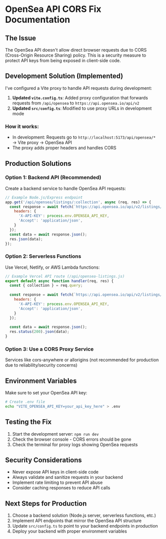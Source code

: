 # OpenSea API CORS Fix Documentation

## The Issue
The OpenSea API doesn't allow direct browser requests due to CORS (Cross-Origin Resource Sharing) policy. This is a security measure to protect API keys from being exposed in client-side code.

## Development Solution (Implemented)
I've configured a Vite proxy to handle API requests during development:

1. **Updated `vite.config.ts`**: Added proxy configuration that forwards requests from `/api/opensea` to `https://api.opensea.io/api/v2`
2. **Updated `src/config.ts`**: Modified to use proxy URLs in development mode

### How it works:
- In development: Requests go to `http://localhost:5173/api/opensea/*` → Vite proxy → OpenSea API
- The proxy adds proper headers and handles CORS

## Production Solutions

### Option 1: Backend API (Recommended)
Create a backend service to handle OpenSea API requests:

```javascript
// Example Node.js/Express endpoint
app.get('/api/opensea/listings/:collection', async (req, res) => {
  const response = await fetch(`https://api.opensea.io/api/v2/listings/collection/${req.params.collection}/best`, {
    headers: {
      'X-API-KEY': process.env.OPENSEA_API_KEY,
      'Accept': 'application/json',
    }
  });
  const data = await response.json();
  res.json(data);
});
```

### Option 2: Serverless Functions
Use Vercel, Netlify, or AWS Lambda functions:

```javascript
// Example Vercel API route (/api/opensea-listings.js)
export default async function handler(req, res) {
  const { collection } = req.query;
  
  const response = await fetch(`https://api.opensea.io/api/v2/listings/collection/${collection}/best`, {
    headers: {
      'X-API-KEY': process.env.OPENSEA_API_KEY,
      'Accept': 'application/json',
    }
  });
  
  const data = await response.json();
  res.status(200).json(data);
}
```

### Option 3: Use a CORS Proxy Service
Services like cors-anywhere or allorigins (not recommended for production due to reliability/security concerns)

## Environment Variables
Make sure to set your OpenSea API key:

```bash
# Create .env file
echo "VITE_OPENSEA_API_KEY=your_api_key_here" > .env
```

## Testing the Fix
1. Start the development server: `npm run dev`
2. Check the browser console - CORS errors should be gone
3. Check the terminal for proxy logs showing OpenSea requests

## Security Considerations
- Never expose API keys in client-side code
- Always validate and sanitize requests in your backend
- Implement rate limiting to prevent API abuse
- Consider caching responses to reduce API calls

## Next Steps for Production
1. Choose a backend solution (Node.js server, serverless functions, etc.)
2. Implement API endpoints that mirror the OpenSea API structure
3. Update `src/config.ts` to point to your backend endpoints in production
4. Deploy your backend with proper environment variables
